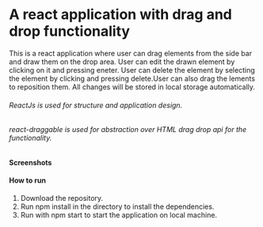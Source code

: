 # A react application with drag and drop functionality

This is a react application where user can drag elements from the side bar and draw them on the drop area. User can edit the drawn element by clicking on it and pressing eneter. User can delete the element by selecting the element by clicking  and pressing delete.User can also drag the lements to reposition them. All changes will be stored in local storage automatically. 

###### ReactJs is used  for structure and application design.
###### react-draggable is used for abstraction over HTML drag drop api for the functionality.

#### Screenshots

#### How to run
1. Download the repository.
2. Run npm install in the directory to install the dependencies.
3. Run with npm start to start the application on local machine.
